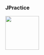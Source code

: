 ### JPractice 

<a href="https://play.google.com/store/apps/details?id=chen.example.lee.jppractice">
<img src="https://play.google.com/intl/en_us/badges/images/generic/en_badge_web_generic.png" height="105"></a>
